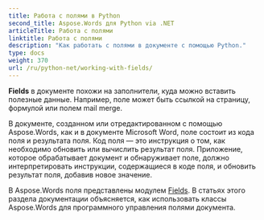 ```yaml
---
title: Работа с полями в Python
second_title: Aspose.Words для Python via .NET
articleTitle: Работа с полями
linktitle: Работа с полями
description: "Как работать с полями в документе с помощью Python."
type: docs
weight: 370
url: /ru/python-net/working-with-fields/
---
```


**Fields** в документе похожи на заполнители, куда можно вставить полезные данные. Например, поле может быть ссылкой на страницу, формулой или полем mail merge.

В документе, созданном или отредактированном с помощью Aspose.Words, как и в документе Microsoft Word, поле состоит из кода поля и результата поля. Код поля — это инструкция о том, как необходимо обновить или вычислить результат поля. Приложение, которое обрабатывает документ и обнаруживает поле, должно интерпретировать инструкции, содержащиеся в коде поля, и обновить результат поля, добавив новое значение.

В Aspose.Words поля представлены модулем [Fields](https://reference.aspose.com/words/python-net/aspose.words.fields/). В статьях этого раздела документации объясняется, как использовать классы Aspose.Words для программного управления полями документа.